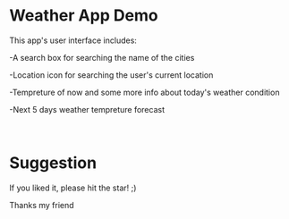 # Weather App Demo

This app's user interface includes:

-A search box for searching the name of the cities

-Location icon for searching the user's current location

-Tempreture of now and some more info about today's weather condition

-Next 5 days weather tempreture forecast


<br>

# Suggestion
If you liked it, please hit the star! ;)

Thanks my friend
